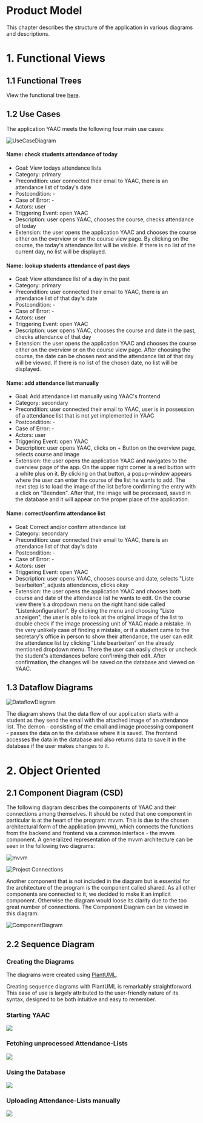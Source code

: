 # Product Model

This chapter describes the structure of the application in various diagrams and descriptions.

# 1. Functional Views

## 1.1 Functional Trees

View the functional tree [here](https://github.com/DHBW-SE-2023/YAAC/blob/DONT-MERGE-graphs/graph_yaac.svg).

## 1.2 Use Cases

The application YAAC meets the following four main use cases:

![UseCaseDiagram](/Diagrams/Images/UseCaseDiagram.png)

#### Name: check students attendance of today
- Goal: View todays attendance lists
- Category: primary
- Precondition: user connected their email to YAAC, there is an attendance list of today's date
- Postcondition: -
- Case of Error: -
- Actors: user
- Triggering Event: open YAAC
- Description: user opens YAAC, chooses the course, checks attendance of today
- Extension: the user opens the application YAAC and chooses the course either on the overview or on the course view page. By clicking on the course, the today's attendance list will be visible. If there is no list of the current day, no list will be displayed.

#### Name: lookup students attendance of past days
- Goal: View attendance list of a day in the past
- Category: primary
- Precondition: user connected their email to YAAC, there is an attendance list of that day's date
- Postcondition: -
- Case of Error: -
- Actors: user
- Triggering Event: open YAAC
- Description: user opens YAAC, chooses the course and date in the past, checks attendance of that day
- Extension: the user opens the application YAAC and chooses the course either on the overview or on the course view page. After choosing the course, the date can be chosen next and the attendance list of that day will be viewed. If there is no list of the chosen date, no list will be displayed. 

#### Name: add attendance list manually
- Goal: Add attendance list manually using YAAC's frontend
- Category: secondary
- Precondition: user connected their email to YAAC, user is in possession of a attendance list that is not yet implemented in YAAC
- Postcondition: -
- Case of Error: -
- Actors: user
- Triggering Event: open YAAC
- Description: user opens YAAC, clicks on + Button on the overview page, selects course and image
- Extension: the user opens the application YAAC and navigates to the overview page of the app. On the upper right corner is a red button with a white plus on it. By clicking on that button, a popup-window appears where the user can enter the course of the list he wants to add. The next step is to load the image of the list before confirming the entry with a click on "Beenden". After that, the image will be processed, saved in the database and it will appear on the proper place of the application.

#### Name: correct/confirm attendance list
- Goal: Correct and/or confirm attendance list
- Category: secondary
- Precondition: user connected their email to YAAC, there is an attendance list of that day's date
- Postcondition: -
- Case of Error: -
- Actors: user
- Triggering Event: open YAAC
- Description: user opens YAAC, chooses course and date, selects "Liste bearbeiten", adjusts attendances, clicks okay
- Extension: the user opens the application YAAC and chooses both course and date of the attendance list he wants to edit. On the course view there's a dropdown menu on the right hand side called "Listenkonfiguration". By clicking the menu and choosing "Liste anzeigen", the user is able to look at the original image of the list to double check if the image processing unit of YAAC made a mistake. In the very unlikely case of finding a mistake, or if a student came to the secretary's office in person to show their attendance, the user can edit the attendance list by clicking "Liste bearbeiten" on the already mentioned dropdown menu. There the user can easily check or uncheck the student's attendances before confirming their edit. After confirmation, the changes will be saved on the database and viewed on YAAC.


## 1.3 Dataflow Diagrams

![DataflowDiagram](/Diagrams/Images/DataflowDiagram.png)

The diagram shows that the data flow of our application starts with a student as they send the email with the attached image of an attendance list. The demon - consisting of the email and image processing component - passes the data on to the database where it is saved. The frontend accesses the data in the database and also returns data to save it in the database if the user makes changes to it.


# 2. Object Oriented

## 2.1 Component Diagram (CSD)

The following diagram describes the components of YAAC and their connections among themselves. 
It should be noted that one component in particular is at the heart of the program: mvvm. This is due to the chosen architectural form of the application (mvvm), which connects the functions from the backend and frontend via a common interface - the mvvm component. A generalized representation of the mvvm architecture can be seen in the following two diagrams:

![mvvm](/Diagrams/Images/mvvm.png "generalized mvvm")

![Project Connections](/Diagrams/Images/ProjectConnections.png "mvvm overview of YAAC")

Another component that is not included in the diagram but is essential for the architecture of the program is the component called shared. As all other components are connected to it, we decided to make it an implicit component. Otherwise the diagram would loose its clarity due to the too great number of connections.
The Component Diagram can be viewed in this diagram:

![ComponentDiagram](/Diagrams/Images/ComponentDiagram.png)



## 2.2 Sequence Diagram

### Creating the Diagrams

The diagrams were created using [PlantUML](https://plantuml.com/sequence-diagram).

Creating sequence diagrams with PlantUML is remarkably straightforward. This ease of use is largely attributed to the user-friendly nature of its syntax, designed to be both intuitive and easy to remember.

### Starting YAAC
![](/Diagrams/Sequence_Diagrams/Starting_YAAC.png)

### Fetching unprocessed Attendance-Lists
![](/Diagrams/Sequence_Diagrams/Periodic_Mail_Fetch.png)

### Using the Database
![](/Diagrams/Sequence_Diagrams/Database.png)

### Uploading Attendance-Lists manually
![](/Diagrams/Sequence_Diagrams/Adding_Lists_Manually.png)

